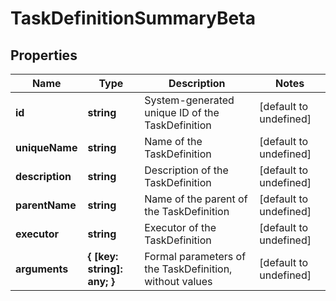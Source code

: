 # TaskDefinitionSummaryBeta

## Properties

Name | Type | Description | Notes
------------ | ------------- | ------------- | -------------
**id** | **string** | System-generated unique ID of the TaskDefinition | [default to undefined]
**uniqueName** | **string** | Name of the TaskDefinition | [default to undefined]
**description** | **string** | Description of the TaskDefinition | [default to undefined]
**parentName** | **string** | Name of the parent of the TaskDefinition | [default to undefined]
**executor** | **string** | Executor of the TaskDefinition | [default to undefined]
**arguments** | **{ [key: string]: any; }** | Formal parameters of the TaskDefinition, without values | [default to undefined]

